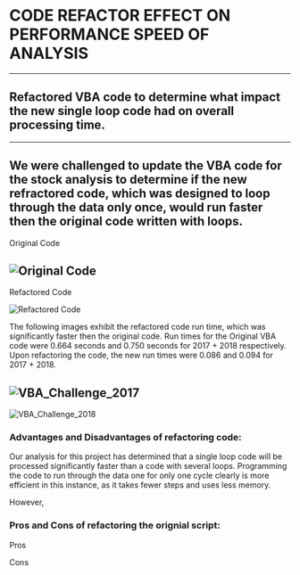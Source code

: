 # CODE REFACTOR EFFECT ON PERFORMANCE SPEED OF ANALYSIS

---
## Refactored VBA code to determine what impact the new single loop code had on overall processing time.
---

We were challenged to update the VBA code for the stock analysis to determine if the new refractored code, which was designed to loop through the data only once, would run faster then the original code written with loops.  
---
Original Code

![Original Code](https://user-images.githubusercontent.com/71041680/108607805-a1162500-7390-11eb-8ab0-d3fb4c514a34.PNG)
---
Refactored Code

![Refactored Code](https://user-images.githubusercontent.com/71041680/108607824-bc813000-7390-11eb-8f32-f9ff0987afc4.PNG)


The following images exhibit the refactored code run time, which was significantly faster then the original code.  Run times for the Original VBA code were 0.664 seconds and 0.750 seconds for 2017 + 2018 respectively.  Upon refactoring the code, the new run times were 0.086 and 0.094 for 2017 + 2018.

![VBA_Challenge_2017](https://user-images.githubusercontent.com/71041680/108610364-29052a80-73a3-11eb-9fcf-89b23cca22f9.png)
---
![VBA_Challenge_2018](https://user-images.githubusercontent.com/71041680/108610371-31f5fc00-73a3-11eb-821d-397771ed1c3e.png)


### Advantages and Disadvantages of refactoring code:  

Our analysis for this project has determined that a single loop code will be processed significantly faster than a code with several loops.  Programming the code to run through the data one for only one cycle clearly is more efficient in this instance, as it takes fewer steps and uses less memory.

However, 

### Pros and Cons of refactoring the orignial script:
Pros

Cons






